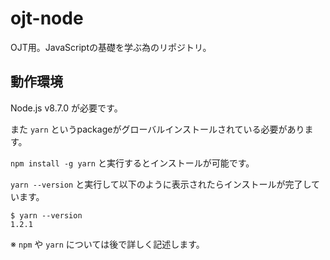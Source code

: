 # ojt-node
OJT用。JavaScriptの基礎を学ぶ為のリポジトリ。

## 動作環境

Node.js v8.7.0 が必要です。

また `yarn` というpackageがグローバルインストールされている必要があります。

`npm install -g yarn` と実行するとインストールが可能です。

`yarn --version` と実行して以下のように表示されたらインストールが完了しています。

```text
$ yarn --version
1.2.1
```

※ `npm` や `yarn` については後で詳しく記述します。
